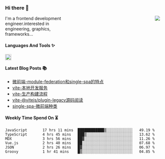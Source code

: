<!--
**zhaohuanyuu/zhaohuanyuu** is a ✨ _special_ ✨ repository because its `README.md` (this file) appears on your GitHub profile.
-->

### Hi there 👋

<picture>
  <source media="(prefers-color-scheme: dark)" srcset="https://github-readme-stats.vercel.app/api?username=zhaohuanyuu&count_private=true&show_icons=true&theme=city_lights&hide_title=true">
  <img align="right" src="https://github-readme-stats.vercel.app/api?username=zhaohuanyuu&count_private=true&show_icons=true&hide_title=true">
</picture>

<p align="left" style="width:40%">I'm a frontend development engineer.interested in engineering, graphics, frameworks...</p>

#### Languages And Tools ✨

<img align="left" height="20" src="https://skillicons.dev/icons?i=js,ts,nodejs,rust,react,vue,svelte,gatsby,graphql,nestjs" />

</br>

#### Latest Blog Posts 📚
<!-- BLOG-POST-LIST:START -->
- [微前端-module-federation和single-spa的特点](https://auu.zone/post/micro-fe)
- [vite-本地开发服务](https://auu.zone/post/vite-server)
- [vite-生产构建流程](https://auu.zone/post/vite-build)
- [vite-@vitejs/plugin-legacy源码阅读](https://auu.zone/post/vite-legacy)
- [single-spa-微前端种类](https://auu.zone/post/single-spa-note)
<!-- BLOG-POST-LIST:END -->

#### Weekly Time Spend On ⏳
<!--START_SECTION:waka-->

```text
JavaScript       17 hrs 11 mins  ████████████▒░░░░░░░░░░░░   49.19 %
TypeScript       4 hrs 45 mins   ███▒░░░░░░░░░░░░░░░░░░░░░   13.62 %
MDX              3 hrs 56 mins   ██▓░░░░░░░░░░░░░░░░░░░░░░   11.26 %
Vue.js           2 hrs 40 mins   ██░░░░░░░░░░░░░░░░░░░░░░░   07.68 %
JSON             2 hrs 26 mins   █▓░░░░░░░░░░░░░░░░░░░░░░░   06.97 %
Groovy           1 hr 41 mins    █▒░░░░░░░░░░░░░░░░░░░░░░░   04.85 %
```

<!--END_SECTION:waka-->
